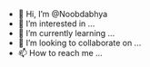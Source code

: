 - 👋 Hi, I’m @Noobdabhya
- 👀 I’m interested in ...
- 🌱 I’m currently learning ...
- 💞️ I’m looking to collaborate on ...
- 📫 How to reach me ...

<!---
Noobdabhya/Noobdabhya is a ✨ special ✨ repository because its `README.md` (this file) appears on your GitHub profile.
You can click the Preview link to take a look at your changes.
--->
